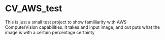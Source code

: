 # CV_AWS_test
This is just a small test project to show familliarity with AWS ComputerVision capabilities. It takes and input image, and out puts what the image is with a certain percentage certainty
